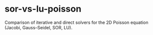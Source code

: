 # sor-vs-lu-poisson
Comparison of iterative and direct solvers for the 2D Poisson equation (Jacobi, Gauss–Seidel, SOR, LU).
